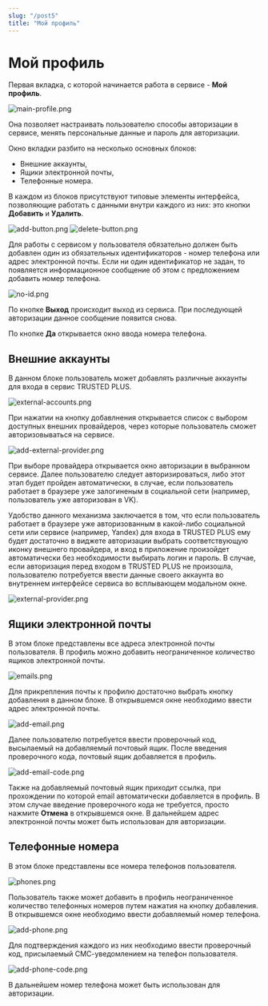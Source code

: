 ```yaml
---
slug: "/post5"
title: "Мой профиль"
---
```


# Мой профиль
 
Первая вкладка, с которой начинается работа в сервисе - **Мой профиль**.

![main-profile.png](./images/main-profile.png "Внешний вид вкладки Мой профиль")

Она позволяет настраивать пользователю способы авторизации в сервисе, менять персональные данные и пароль для авторизации.

Окно вкладки разбито на несколько основных блоков: 
- Внешние аккаунты, 
- Ящики электронной почты, 
- Телефонные номера.

 В каждом из блоков присутствуют типовые элементы интерфейса, позволяющие работать с данными внутри каждого из них: это кнопки **Добавить** и **Удалить**.

![add-button.png](./images/add-button.png "Кнопка Добавить") ![delete-button.png](./images/delete-button.png "Кнопка Удалить")

Для работы с сервисом у пользователя обязательно должен быть добавлен один из обязательных идентификаторов - номер телефона или адрес электронной почты.
Если ни один идентификатор не задан, то появляется информационное сообщение об этом с предложением добавить номер телефона.

![no-id.png](./images/no-id.png "Сообщение об отсутствии идентификаторов")

По кнопке **Выход** происходит выход из сервиса. При последующей авторизации данное сообщение появится снова.

По кнопке **Да** открывается окно ввода номера телефона. 

## Внешние аккаунты

В данном блоке пользователь может добавлять различные аккаунты для входа в сервис TRUSTED PLUS. 
 
![external-accounts.png](./images/external-accounts.png "Блок Внешние аккаунты")

При нажатии на кнопку добавлнения открывается список с выбором доступных внешних провайдеров, через которые пользователь сможет авторизовываться на сервисе.

![add-external-provider.png](./images/add-external-provider.png "Окно выбора внешнего провайдера")

 При выборе провайдера открывается окно авторизации в выбранном сервисе. Далее пользователю следует авторизироваться, либо этот этап будет пройден автоматически, в случае, если пользователь работает в браузере уже залогиненым в социальной сети (например, пользователь уже авторизован в VK).
 
Удобство данного механизма заключается в том, что если пользователь работает в браузере уже авторизованным в какой-либо социальной сети или сервисе (например, Yandex) для входа в TRUSTED PLUS ему будет достаточно  в виджете авторизации выбрать соответствующую иконку внешнего провайдера, и вход в приложение произойдет автоматически без необходимости выбирать логин и пароль. В случае, если авторизация перед входом в TRUSTED PLUS не произошла, пользователю потребуется ввести данные своего аккаунта во внутреннем интерфейсе сервиса во всплывающем модальном окне.

![external-provider.png](./images/external-provider.png "Внешний вид блока провайдеров в виджете авторизации")



## Ящики электронной почты

В этом блоке  представлены все адреса электронной почты пользователя. В профиль можно добавить неограниченное количество ящиков электронной почты.

 ![emails.png](./images/emails.png "Блок Ящики электронной почты")

 Для прикрепления почты к профилю достаточно выбрать кнопку добавления в данном блоке. В открывшемся окне необходимо ввести адрес электронной почты. 

 ![add-email.png](./images/add-email.png "Окно ввода email")

Далее пользователю потребуется ввести проверочный код, высылаемый на добавляемый почтовый ящик. После введения проверочного кода, почтовый ящик добавляется в профиль. 

![add-email-code.png](./images/add-email-code.png "Форма ввода кода подтверждения адреса электронной почты")

Также на добавляемый почтовый ящик приходит ссылка, при прохождении по которой email автоматически добавляется в профиль. В этом случае введение проверочного кода не требуется, просто нажмите **Отмена** в открывшемся окне. В дальнейшем адрес электронной почты может быть использован для авторизации. 

## Телефонные номера

В этом блоке  представлены все номера телефонов пользователя. 

![phones.png](./images/phones.png "Блок Телефонные номера")

Пользователь также может добавить в профиль неограниченное количество телефонных номеров путем нажатия на кнопку добавления. В открывшемся окне необходимо ввести добавляемый номер телефона.

![add-phone.png](./images/add-phone.png "Окно ввода Телефонного номера")

 Для подтверждения каждого из них необходимо ввести проверочный код, присылаемый СМС-уведомлением на телефон пользователя.

![add-phone-code.png](./images/add-phone-code.png "Форма подтверждения номера телефона")
 
В дальнейшем номер телефона может быть использован для авторизации.
